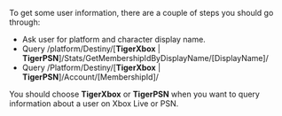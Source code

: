 To get some user information, there are a couple of steps you should go through:

* Ask user for platform and character display name.
* Query /platform/Destiny/[**TigerXbox** | **TigerPSN**]/Stats/GetMembershipIdByDisplayName/[DisplayName]/
* Query /Platform/Destiny/[**TigerXbox** | **TigerPSN**]/Account/[MembershipId]/

You should choose **TigerXbox** or **TigerPSN** when you want to query information about a user on Xbox Live or PSN.

